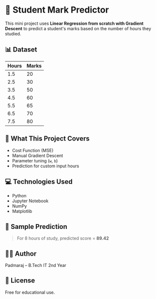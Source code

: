 # 📘 Student Mark Predictor

This mini project uses **Linear Regression from scratch with Gradient Descent** to predict a student's marks based on the number of hours they studied.

## 📊 Dataset

| Hours | Marks |
|-------|-------|
| 1.5   | 20    |
| 2.5   | 30    |
| 3.5   | 50    |
| 4.5   | 60    |
| 5.5   | 65    |
| 6.5   | 70    |
| 7.5   | 80    |

## 🧠 What This Project Covers

- Cost Function (MSE)
- Manual Gradient Descent
- Parameter tuning (`w`, `b`)
- Prediction for custom input hours

## 💻 Technologies Used

- Python
- Jupyter Notebook
- NumPy
- Matplotlib

## 🎯 Sample Prediction

> For 8 hours of study, predicted score = **89.42**

## 🙋‍♂️ Author

Padmaraj – B.Tech IT 2nd Year

## 📎 License

Free for educational use.
